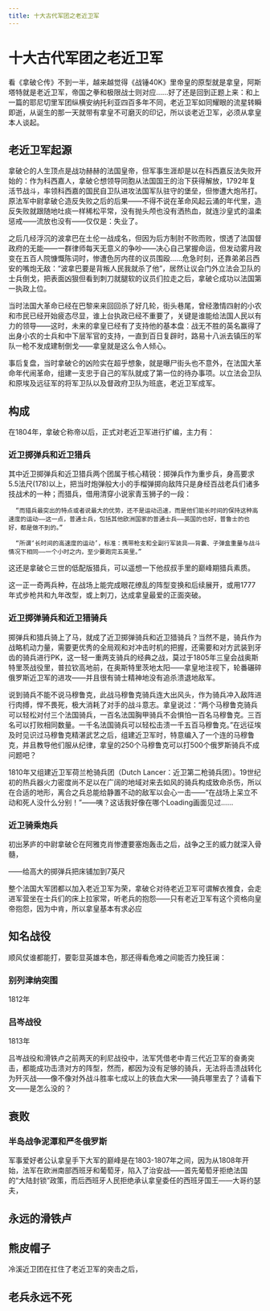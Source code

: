 ```yaml
---
title: 十大古代军团之老近卫军
---
```

# 十大古代军团之老近卫军

看《拿破仑传》不到一半，越来越觉得《战锤40K》里帝皇的原型就是拿皇，阿斯塔特就是老近卫军，帝国之拳和极限战士则对应......好了还是回到正题上来：和上一篇的耶尼切里军团纵横安纳托利亚四百多年不同，老近卫军如同耀眼的流星转瞬即逝，从诞生的那一天就带有拿皇不可磨灭的印记，所以谈老近卫军，必须从拿皇本人谈起。

## 老近卫军起源

拿破仑的人生顶点是战功赫赫的法国皇帝，但军事生涯却是以在科西嘉反法失败开始的：作为科西嘉人，拿破仑想领导同胞从法国国王的治下获得解放，1792年复活节战斗，率领科西嘉的国民自卫队进攻法国军队驻守的堡垒，但惨遭大炮吊打。原法军中尉拿破仑造反失败之后的后果——不得不说在革命风起云涌的年代里，造反失败就跟随地吐痰一样稀松平常，没有抛头颅也没有洒热血，就连沙皇式的温柔惩戒——流放也没有——仅仅是：失业了。

之后几经浮沉的波拿巴在土伦一战成名，但因为后方制肘不败而败，恨透了法国督政府的无能——一群律师每天无意义的争吵——决心自己掌握命运，但发动雾月政变在五百人院慷慨陈词时，惨遭色厉内荏的议员围殴......危急时刻，还靠弟弟吕西安的嘴炮无敌：“波拿巴要是背叛人民我就杀了他”，居然让议会门外立法会卫队的士兵倒戈，把表面凶狠但看到刺刀就腿软的议员们拉走之后，拿破仑成功以法国第一执政上位。

当时法国大革命已经在巴黎来来回回杀了好几轮，街头巷尾，曾经激情四射的小农和市民已经开始疲态尽显，谁上台执政已经不重要了，关键是谁能给法国人民以有力的领导——这时，未来的拿皇已经有了支持他的基本盘：战无不胜的英名赢得了出身小农的士兵和中下层军官的支持，一直到百日复辟时，路易十八派去镇压的军队一枪不发成建制倒戈——拿皇就是这么令人倾心。

事后复盘，当时拿破仑的凶险实在超乎想象，就是曝尸街头也不意外，在法国大革命年代闹革命，组建一支忠于自己的军队就成了第一位的待办事项。以立法会卫队和原埃及远征军的将军卫队以及督政府卫队为班底，老近卫军成军。

## 构成

在1804年，拿破仑称帝以后，正式对老近卫军进行扩编，主力有：

### 近卫掷弹兵和近卫猎兵

其中近卫掷弹兵和近卫猎兵两个团属于核心精锐：掷弹兵作为重步兵，身高要求5.5法尺(178)以上，把当时炮弹般大小的手榴弹掷向敌阵只是身经百战老兵们诸多技战术的一种；而猎兵，借用清穿小说家青玉狮子的一段：

```
  “而猎兵最突出的特点或者说最大的优势，还不是运动迅速，而是他们能长时间的保持这种高速度的运动——这一点，普通士兵，包括其他欧洲国家的普通士兵——英国的也好，普鲁士的也好，都是做不到的。”

  “所谓‘长时间的高速度的运动’，标准：携带枪支和全副行军装具——背囊、子弹盒重量与战斗情况下相同——一个小时之内，至少要跑完五英里。”
```

这还是拿破仑三世的低配版猎兵，可以遥想一下他叔叔手里的巅峰期猎兵素质。

这一正一奇两兵种，在战场上能完成眼花缭乱的阵型变换和后续展开，或用1777年式步枪共和九年改型，或上刺刀，达成拿皇最爱的正面突破。

### 近卫掷弹骑兵和近卫猎骑兵

掷弹兵和猎兵骑上了马，就成了近卫掷弹骑兵和近卫猎骑兵？当然不是，骑兵作为战略机动力量，需要更优秀的全局观和对冲击时机的把握，还需要和对方武装到牙齿的骑兵进行PK，这一轻一重两支骑兵的经典之战，莫过于1805年三皇会战奥斯特里茨战役里，普拉钦高地前，在奥斯特里茨地太阳——拿皇地注视下，轮番碾碎俄罗斯近卫军的进攻——并且很有骑士精神地没有追杀溃退地敌军。

说到骑兵不能不说马穆鲁克，此战马穆鲁克骑兵连大出风头，作为骑兵冲入敌阵进行肉搏，悍不畏死，极大消耗了对手的战斗意志。拿皇说过：“两个马穆鲁克骑兵可以轻松对付三个法国骑兵，一百名法国胸甲骑兵不会惧怕一百名马穆鲁克。三百名可以打败相同数量。一千名法国骑兵可以轻松击溃一千五百马穆鲁克。”在远征埃及时见识过马穆鲁克精湛武艺之后，组建近卫军时，特意编入了一个连的马穆鲁克，并且教导他们服从纪律，拿皇的250个马穆鲁克可以打500个俄罗斯骑兵不成问题吧？

1810年又组建近卫军荷兰枪骑兵团（Dutch Lancer：近卫第二枪骑兵团）。19世纪初的热兵器火力密度尚不足以在广阔的地域对来去如风的骑兵构成致命杀伤，所以在合适的地形，离合之兵总能给静置不动的敌军以会心一击——“在战场上呆立不动和死人没什么分别！”——咦？这话我好像在哪个Loading画面见过......

### 近卫骑乘炮兵

初出茅庐的中尉拿破仑在阿雅克肖惨遭要塞炮轰击之后，战争之王的威力就深入骨髓，

——给高大的掷弹兵把床铺加到7英尺

整个法国大军团都以加入老近卫军为荣，拿破仑对待老近卫军可谓解衣推食，会走进军营坐在士兵们的床上拉家常，听老兵的抱怨——只有老近卫军有这个资格向皇帝抱怨，因为中肯，所以拿皇基本有求必应

## 知名战役

顺风仗谁都能打，要彰显英雄本色，那还得看危难之间能否力挽狂澜：

### 别列津纳突围

1812年

### 吕岑战役

1813年

吕岑战役和滑铁卢之前两天的利尼战役中，法军凭借老中青三代近卫军的奋勇突击，都能成功击溃对方的阵型，然而，都因为没有足够的骑兵，无法将击溃战转化为歼灭战——像不像对外战斗胜率七成以上的铁血大宋——骑兵哪里去了？请看下文——是怎么没的？

## 衰败

### 半岛战争泥潭和严冬俄罗斯

军事爱好者公认拿皇手下大军的巅峰是在1803-1807年之间，因为从1808年开始，法军在欧洲南部西班牙和葡萄牙，陷入了治安战——首先葡萄牙拒绝法国的“大陆封锁”政策，而后西班牙人民拒绝承认拿皇委任的西班牙国王——大哥约瑟夫，

## 永远的滑铁卢

## 熊皮帽子

冷溪近卫团在扛住了老近卫军的突击之后，

## 老兵永远不死
